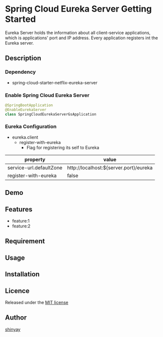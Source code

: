 # Spring Cloud Eureka Server Getting Started

Eureka Server holds the information about all client-service applications, which is applications' port and IP address. Every application registers int the Eureka server.

## Description
### Dependency
- spring-cloud-starter-netflix-eureka-server

### Enable Spring Cloud Eureka Server
```kotlin
@SpringBootApplication
@EnableEurekaServer
class SpringCloudEurekaServerGsApplication
```

### Eureka Configuration

- eureka.client
  - register-with-eureka
    - Flag for registering its self to Eureka

|property|value|
|--------|-----|
|service-url.defaultZone|http://localhost:${server.port}/eureka|
|register-with-eureka|false|

## Demo

## Features

- feature:1
- feature:2

## Requirement

## Usage

## Installation

## Licence

Released under the [MIT license](https://gist.githubusercontent.com/shinyay/56e54ee4c0e22db8211e05e70a63247e/raw/34c6fdd50d54aa8e23560c296424aeb61599aa71/LICENSE)

## Author

[shinyay](https://github.com/shinyay)
